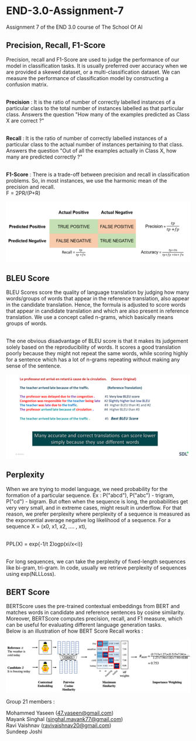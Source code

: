 # END-3.0-Assignment-7
Assignment 7 of the END 3.0 course of The School Of AI
## Precision, Recall, F1-Score

Precision, recall and F1-Score are used to judge the performance of our model in classification tasks. It is usually preferred over accuracy when we are provided a skewed dataset, or a multi-classification dataset. We can measure the performance of classification model by constructing a confusion matrix.<br /><br />

__Precision__ : It is the ratio of number of correctly labelled instances of a particular class to the total number of instances labelled as that particular class. Answers the question "How many of the examples predicted as Class X are correct ?"<br /><br />

__Recall__ : It is the ratio of number of correctly labelled instances of a particular class to the actual number of instances pertaining to that class. Answers the question "Out of all the examples actually in Class X, how many are predicted correctly ?"<br /><br />

__F1-Score__ : There is a trade-off between precision and recall in classification problems. So, in most instances, we use the harmonic mean of the precision and recall.<br />
F = 2PR/(P+R)

![Confusion Matrix](https://github.com/MohammedYaseen97/END-3.0-Assignment-7/blob/main/confusion_matrix.png)

## BLEU Score

BLEU Scores score the quality of language translation by judging how many words/groups of words that appear in the reference translation, also appear in the candidate translation. Hence, the formula is adjusted to score words that appear in candidate translation and which are also present in reference translation. We use a concept called n-grams, which basically means groups of words. <br /><br />

The one obvious disadvantage of BLEU score is that it makes its judgement solely based on the reproducibility of words. It scores a good translation poorly because they might not repeat the same words, while scoring highly for a sentence which has a lot of n-grams repeating without making any sense of the sentence.

![Bleu Score](https://github.com/MohammedYaseen97/END-3.0-Assignment-7/blob/main/BLEU4.png)

## Perplexity

When we are trying to model language, we need probability for the formation of a particular sequence. Ex : P("abcd"), P("abc") - trigram, P("cd") - bigram. But often when the sequence is long, the probabilities get very very small, and in extreme cases, might result in underflow. For that reason, we prefer perplexity where perplexity of a sequence is measured as the exponential average negative log likelihood of a sequence. For a sequence X = (x0, x1, x2, .... , xt), <br /><br />

PPL(X) = exp{-1/t Σlogp(xi/x<i)} <br /><br />

For long sequences, we can take the perplexity of fixed-length sequences like bi-gram, tri-gram. In code, usually we retrieve perplexity of sequences using exp(NLLLoss).

## BERT Score

BERTScore uses the pre-trained contextual embeddings from BERT and matches words in candidate and reference sentences by cosine similarity. Moreover, BERTScore computes precision, recall, and F1 measure, which can be useful for evaluating different language generation tasks.<br />
Below is an illustration of how BERT Score Recall works :

![BERT Score](https://github.com/MohammedYaseen97/END-3.0-Assignment-7/blob/main/bert_score.png)

Group 21 members : <br />

Mohammed Yaseen (47.yaseen@gmail.com)<br />
Mayank Singhal (singhal.mayank77@gmail.com)<br />
Ravi Vaishnav (ravivaishnav20@gmail.com)<br />
Sundeep Joshi<br />
